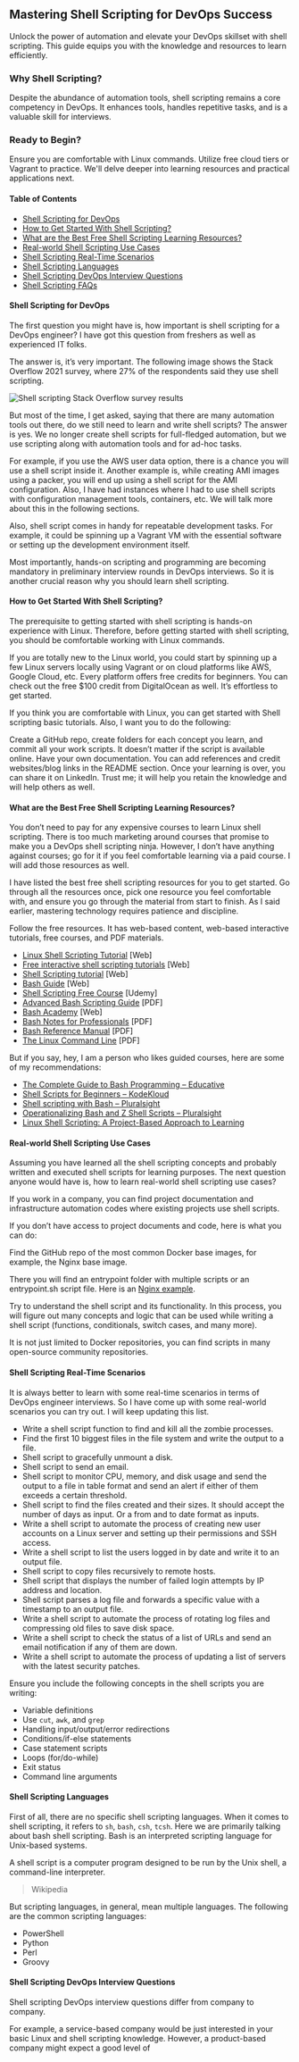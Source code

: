 ## Mastering Shell Scripting for DevOps Success
Unlock the power of automation and elevate your DevOps skillset with shell scripting. This guide equips you with the knowledge and resources to learn efficiently.

### Why Shell Scripting?
Despite the abundance of automation tools, shell scripting remains a core competency in DevOps. It enhances tools, handles repetitive tasks, and is a valuable skill for interviews.

### Ready to Begin?
Ensure you are comfortable with Linux commands. Utilize free cloud tiers or Vagrant to practice. We'll delve deeper into learning resources and practical applications next.

#### Table of Contents
- [Shell Scripting for DevOps](#shell-scripting-for-devops)
- [How to Get Started With Shell Scripting?](#how-to-get-started-with-shell-scripting)
- [What are the Best Free Shell Scripting Learning Resources?](#what-are-the-best-free-shell-scripting-learning-resources)
- [Real-world Shell Scripting Use Cases](#real-world-shell-scripting-use-cases)
- [Shell Scripting Real-Time Scenarios](#shell-scripting-real-time-scenarios)
- [Shell Scripting Languages](#shell-scripting-languages)
- [Shell Scripting DevOps Interview Questions](#shell-scripting-devops-interview-questions)
- [Shell Scripting FAQs](#shell-scripting-faqs)

#### Shell Scripting for DevOps

The first question you might have is, how important is shell scripting for a DevOps engineer? I have got this question from freshers as well as experienced IT folks.

The answer is, it’s very important. The following image shows the Stack Overflow 2021 survey, where 27% of the respondents said they use shell scripting.

![Shell scripting Stack Overflow survey results](link-to-image)

But most of the time, I get asked, saying that there are many automation tools out there, do we still need to learn and write shell scripts? The answer is yes. We no longer create shell scripts for full-fledged automation, but we use scripting along with automation tools and for ad-hoc tasks.

For example, if you use the AWS user data option, there is a chance you will use a shell script inside it. Another example is, while creating AMI images using a packer, you will end up using a shell script for the AMI configuration. Also, I have had instances where I had to use shell scripts with configuration management tools, containers, etc. We will talk more about this in the following sections.

Also, shell script comes in handy for repeatable development tasks. For example, it could be spinning up a Vagrant VM with the essential software or setting up the development environment itself.

Most importantly, hands-on scripting and programming are becoming mandatory in preliminary interview rounds in DevOps interviews. So it is another crucial reason why you should learn shell scripting.

#### How to Get Started With Shell Scripting?

The prerequisite to getting started with shell scripting is hands-on experience with Linux. Therefore, before getting started with shell scripting, you should be comfortable working with Linux commands.

If you are totally new to the Linux world, you could start by spinning up a few Linux servers locally using Vagrant or on cloud platforms like AWS, Google Cloud, etc. Every platform offers free credits for beginners. You can check out the free $100 credit from DigitalOcean as well. It’s effortless to get started.

If you think you are comfortable with Linux, you can get started with Shell scripting basic tutorials. Also, I want you to do the following:

Create a GitHub repo, create folders for each concept you learn, and commit all your work scripts. It doesn’t matter if the script is available online. Have your own documentation. You can add references and credit websites/blog links in the README section. Once your learning is over, you can share it on LinkedIn. Trust me; it will help you retain the knowledge and will help others as well.

#### What are the Best Free Shell Scripting Learning Resources?

You don’t need to pay for any expensive courses to learn Linux shell scripting. There is too much marketing around courses that promise to make you a DevOps shell scripting ninja. However, I don’t have anything against courses; go for it if you feel comfortable learning via a paid course. I will add those resources as well.

I have listed the best free shell scripting resources for you to get started. Go through all the resources once, pick one resource you feel comfortable with, and ensure you go through the material from start to finish. As I said earlier, mastering technology requires patience and discipline.

Follow the free resources. It has web-based content, web-based interactive tutorials, free courses, and PDF materials.

- [Linux Shell Scripting Tutorial](link-to-tutorial) [Web]
- [Free interactive shell scripting tutorials](link-to-tutorial) [Web]
- [Shell Scripting tutorial](link-to-tutorial) [Web]
- [Bash Guide](link-to-guide) [Web]
- [Shell Scripting Free Course](link-to-course) [Udemy]
- [Advanced Bash Scripting Guide](link-to-guide) [PDF]
- [Bash Academy](link-to-academy) [Web]
- [Bash Notes for Professionals](link-to-notes) [PDF]
- [Bash Reference Manual](link-to-manual) [PDF]
- [The Linux Command Line](link-to-command-line) [PDF]

But if you say, hey, I am a person who likes guided courses, here are some of my recommendations:

- [The Complete Guide to Bash Programming – Educative](link-to-course)
- [Shell Scripts for Beginners – KodeKloud](link-to-course)
- [Shell scripting with Bash – Pluralsight](link-to-course)
- [Operationalizing Bash and Z Shell Scripts – Pluralsight](link-to-course)
- [Linux Shell Scripting: A Project-Based Approach to Learning](link-to-course)

#### Real-world Shell Scripting Use Cases

Assuming you have learned all the shell scripting concepts and probably written and executed shell scripts for learning purposes. The next question anyone would have is, how to learn real-world shell scripting use cases?

If you work in a company, you can find project documentation and infrastructure automation codes where existing projects use shell scripts.

If you don’t have access to project documents and code, here is what you can do:

Find the GitHub repo of the most common Docker base images, for example, the Nginx base image.

There you will find an entrypoint folder with multiple scripts or an entrypoint.sh script file. Here is an [Nginx example](link-to-nginx-example).

Try to understand the shell script and its functionality. In this process, you will figure out many concepts and logic that can be used while writing a shell script (functions, conditionals, switch cases, and many more).

It is not just limited to Docker repositories, you can find scripts in many open-source community repositories.

#### Shell Scripting Real-Time Scenarios

It is always better to learn with some real-time scenarios in terms of DevOps engineer interviews. So I have come up with some real-world scenarios you can try out. I will keep updating this list.

- Write a shell script function to find and kill all the zombie processes.
- Find the first 10 biggest files in the file system and write the output to a file.
- Shell script to gracefully unmount a disk.
- Shell script to send an email.
- Shell script to monitor CPU, memory, and disk usage and send the output to a file in table format and send an alert if either of them exceeds a certain threshold.
- Shell script to find the files created and their sizes. It should accept the number of days as input. Or a from and to date format as inputs.
- Write a shell script to automate the process of creating new user accounts on a Linux server and setting up their permissions and SSH access.
- Write a shell script to list the users logged in by date and write it to an output file.
- Shell script to copy files recursively to remote hosts.
- Shell script that displays the number of failed login attempts by IP address and location.
- Shell script parses a log file and forwards a specific value with a timestamp to an output file.
- Write a shell script to automate the process of rotating log files and compressing old files to save disk space.
- Write a shell script to check the status of a list of URLs and send an email notification if any of them are down.
- Write a shell script to automate the process of updating a list of servers with the latest security patches.

Ensure you include the following concepts in the shell scripts you are writing:

- Variable definitions
- Use `cut`, `awk`, and `grep`
- Handling input/output/error redirections
- Conditions/if-else statements
- Case statement scripts
- Loops (for/do-while)
- Exit status
- Command line arguments

#### Shell Scripting Languages

First of all, there are no specific shell scripting languages. When it comes to shell scripting, it refers to `sh`, `bash`, `csh`, `tcsh`. Here we are primarily talking about bash shell scripting. Bash is an interpreted scripting language for Unix-based systems.

A shell script is a computer program designed to be run by the Unix shell, a command-line interpreter. 

> Wikipedia

But scripting languages, in general, mean multiple languages. The following are the common scripting languages:

- PowerShell
- Python
- Perl
- Groovy

#### Shell Scripting DevOps Interview Questions

Shell scripting DevOps interview questions differ from company to company.

For example, a service-based company would be just interested in your basic Linux and shell scripting knowledge. However, a product-based company might expect a good level of

